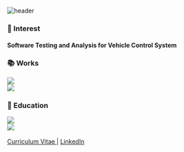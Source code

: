 ![header](https://capsule-render.vercel.app/api?type=waving&color=023059&height=300&section=header&text=Seong-deok&fontColor=FFFF&fontSize=90)

### 🚗 Interest

#### Software Testing and Analysis for Vehicle Control System

### 📚 Works

<a href="https://mijungk.github.io/starlab/">
<img src="https://img.shields.io/badge/ STAR LAB Graduate Student @ UNIST-EADBC6?style=for-the-badge"/>  
</a>
<br>
<a href="https://hmg-scholar.recruiter.co.kr/appsite/company/callSubPage?code1=4000&code2=4100">
<img src="https://img.shields.io/badge/ Hyundai R&D Scholarship Student-002C5F?style=for-the-badge&logo=Hyundai&logoColor=white"/>  
</a>

### 🏫 Education  

<a href="https://cse.unist.ac.kr/eng/">
<img src="https://img.shields.io/badge/M.S. Computer Engineering (2022~2024) - UNIST-44c1c4?style=for-the-badge"/>
</a>
<br>
<a href="https://computer.cnu.ac.kr/computer/en/about.do">
<img src="https://img.shields.io/badge/B.S. Computer Engineering (2016~2022) - CNU-001c54?style=for-the-badge"/>  
</a>
<br>
<br>

<a href="https://lake-blade-22f.notion.site/Seong-deok-Seo-1a061cd8d6af4cb4a3fa33a066f69a04">
  Curriculum Vitae
</a>
|
<a href="https://www.linkedin.com/in/seong-deok-seo/">
  LinkedIn
</a>
